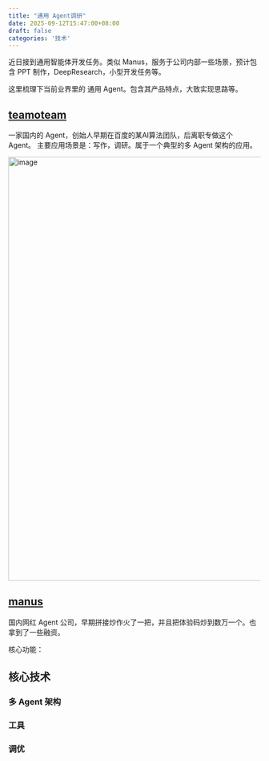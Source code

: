 ```yaml
---
title: "通用 Agent调研"
date: 2025-09-12T15:47:00+08:00
draft: false
categories: '技术'
---
```

近日接到通用智能体开发任务。类似 Manus，服务于公司内部一些场景，预计包含 PPT 制作，DeepResearch，小型开发任务等。

这里梳理下当前业界里的 通用 Agent。包含其产品特点，大致实现思路等。

## [teamoteam](https://teamoteam.com/index)

一家国内的 Agent，创始人早期在百度的某AI算法团队，后离职专做这个 Agent。
主要应用场景是：写作，调研。属于一个典型的多 Agent 架构的应用。

<img width="1689" height="845" alt="image" src="https://github.com/user-attachments/assets/6bf9cec1-3341-476f-b14c-bb902d29612d" />


## [manus](https://manus.im/app)

国内网红 Agent 公司，早期拼接炒作火了一把，并且把体验码炒到数万一个。也拿到了一些融资。

核心功能：


## 核心技术
### 多 Agent 架构
### 工具
### 调优

